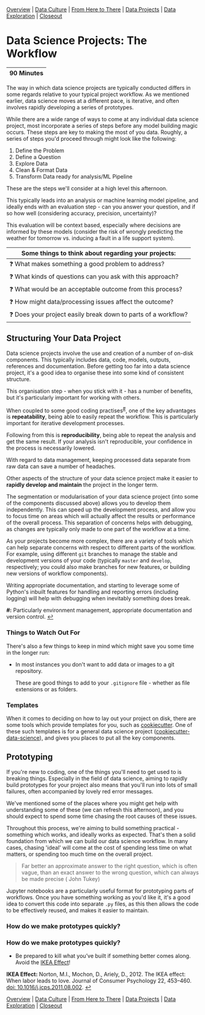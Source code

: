 [Overview](./00_overview.md) | [Data Culture](./01_culture.md) |
[From Here to There](./02_fromheretothere.md) | [Data Projects](./03_projects.md) | [Data Exploration](./04_dataexploration.md) | [Closeout](./05_closeout.md)

# Data Science Projects: The Workflow

| 90 Minutes |
| ---------- |

The way in which data science projects are typically conducted differs in some regards relative to your typical project workflow.
As we mentioned earlier, data science moves at a different pace, is iterative,
and often involves rapidly developing a series of prototypes.

While there are a wide range of ways to come at any individual data science project,
most incorporate a series of steps before any model building magic occurs.
These steps are key to making the most of you data. Roughly, a series of steps you'd proceed through might look like the following:

1. Define the Problem
1. Define a Question
1. Explore Data
1. Clean & Format Data
1. Transform Data ready for analysis/ML Pipeline

These are the steps we'll consider at a high level this afternoon.

This typically leads into an analysis or machine learning model pipeline, and ideally ends with an evaluation step - can you answer your question, and if so how well (considering accuracy, precision, uncertainty)?

This evaluation will be context based, especially where decisions are informed by these models (consider the risk of wrongly predicting the weather for tomorrow vs. inducing a fault in a life support system).  

| Some things to think about regarding your projects:                    |
| ---------------------------------------------------------------------- |
| :question: What makes something a good problem to address?             |
| :question: What kinds of questions can you ask with this approach?     |
| :question: What would be an acceptable outcome from this process?      |
| :question: How might data/processing issues affect the outcome?        |
| :question: Does your project easily break down to parts of a workflow? |

## Structuring Your Data Project

Data science projects involve the use and creation of a number of on-disk components.
This typically includes data, code, models, outputs, references and documentation.
Before getting too far into a data science project, it's a good idea to organise these into some kind of consistent structure.

This organisation step - when you stick with it - has a number of benefits, but it's particularly important for working with others.

When coupled to some good coding practises<sup id="a1">[#](#f1 "Particularly environment management, appropriate documentation and version control")</sup>, one of the key advantages is **repeatability**, being able to easily repeat the workflow. This is particularly important for iterative development processes.

Following from this is **reproducibility**, being able to repeat the analysis and get the same result. If your analysis isn't reproducible, your confidence in the process is necessarily lowered.

With regard to data management, keeping processed data separate from raw data can save a number of headaches.

Other aspects of the structure of your data science project make it easier to **rapidly develop and maintain** the project in the longer term.

The segmentation or modularisation of your data science project (into some of the components discussed above) allows you to develop them independently.
This can speed up the development process, and allow you to focus time on areas which will actually affect the results or performance of the overall process.
This separation of concerns helps with debugging, as changes are typically only made to one part of the workflow at a time.

As your projects become more complex, there are a variety of tools which can
help separate concerns with respect to different parts of the workflow. For
example, using different `git` branches to manage the stable and development
versions of your code (typically `master` and `develop`, respectively; you could also make branches for new features, or building new versions of workflow components).

Writing appropriate documentation, and starting to leverage some of Python's
inbuilt features for handling and reporting errors (including logging) will
help with debugging when inevitably something does break.


<b id="f1">#:</b> Particularly environment management, appropriate documentation and version control. [↩](#a1)


### Things to Watch Out For

There's also a few things to keep in mind which might save you some time in the longer run:

* In most instances you don't want to add data or images to a git repository.

  These are good things to add to your `.gitignore` file - whether as file
  extensions or as folders.

### Templates

When it comes to deciding on how to lay out your project on disk, there are some tools which provide templates for you, such as [cookiecutter](https://cookiecutter.readthedocs.io). One of
these such templates is for a general data science project
([cookiecutter-data-science](https://github.com/drivendata/cookiecutter-data-science)),
and gives you places to put all the key components.

## Prototyping

If you're new to coding, one of the things you'll need to get used to is
breaking things. Especially in the field of data science,
aiming to rapidly build prototypes for your project also means
that you'll run into lots of small failures, often accompanied
by lovely red error messages.

We've mentioned some of the places where you might get help with
understanding some of these (we can refresh this afternoon), and
you should expect to spend some time chasing the root causes
of these issues.

Throughout this process, we're aiming to build something practical -
something which works, and ideally works as expected. That's then
a solid foundation from which we can build our data science
workflow. In many cases, chasing 'ideal' will come at the cost of
spending less time on what matters, or spending too much time
on the overall project.

> Far better an approximate answer to the right question, which is often vague, than an exact answer to the wrong question, which can always be made precise ( John Tukey)

Jupyter notebooks are a particularly useful format for prototyping
parts of workflows. Once you have something working as you'd
like it, it's a good idea to convert this code into separate
`.py` files, as this then allows the code to be effectively
reused, and makes it easier to maintain.

### How do we make prototypes quickly?

### How do we make prototypes quickly?
*	Be prepared to kill what you’ve built if something better comes along. Avoid the <a id="a2">[IKEA Effect](#f2 "Norton et al. (2012)")</a>!

<b id="f2">IKEA Effect:</b> Norton, M.I., Mochon, D., Ariely, D., 2012. The IKEA effect: When labor leads to love. Journal of Consumer Psychology 22, 453–460. [doi: 10.1016/j.jcps.2011.08.002](https://doi.org/10.1016/j.jcps.2011.08.002). [↩](#a2)

[Overview](./00_overview.md) | [Data Culture](./01_culture.md) |
[From Here to There](./02_fromheretothere.md) | [Data Projects](./03_projects.md) | [Data Exploration](./04_dataexploration.md) | [Closeout](./05_closeout.md)
